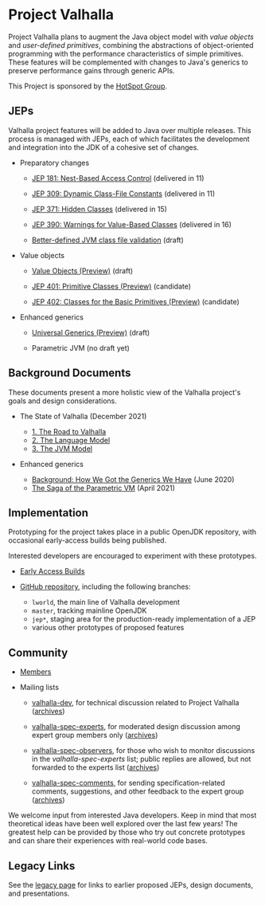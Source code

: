 # Project Valhalla

Project Valhalla plans to augment the Java object model with *value objects* and
*user-defined primitives*, combining the abstractions of object-oriented
programming with the performance characteristics of simple primitives.
These features will be complemented with changes to Java's generics to preserve
performance gains through generic APIs.

This Project is sponsored by the
[HotSpot Group](http://openjdk.java.net/groups/hotspot).

## JEPs

Valhalla project features will be added to Java over multiple releases.
This process is managed with JEPs, each of which facilitates the development and
integration into the JDK of a cohesive set of changes.

-   Preparatory changes

    -   [JEP 181: Nest-Based Access Control](https://openjdk.java.net/jeps/181)
        (delivered in 11)

    -   [JEP 309: Dynamic Class-File Constants](https://openjdk.java.net/jeps/309)
        (delivered in 11)

    -   [JEP 371: Hidden Classes](https://openjdk.java.net/jeps/371)
        (delivered in 15)

    -   [JEP 390: Warnings for Value-Based Classes](https://openjdk.java.net/jeps/390)
        (delivered in 16)

    -   [Better-defined JVM class file validation](https://openjdk.java.net/jeps/8267650)
        (draft)

-   Value objects

    -   [Value Objects (Preview)](https://openjdk.java.net/jeps/8277163)
        (draft)

    -   [JEP 401: Primitive Classes (Preview)](https://openjdk.java.net/jeps/401)
        (candidate)

    -   [JEP 402: Classes for the Basic Primitives (Preview)](https://openjdk.java.net/jeps/402)
        (candidate)

-   Enhanced generics

    -   [Universal Generics (Preview)](https://openjdk.java.net/jeps/8261529)
        (draft)

    -   Parametric JVM
        (no draft yet)

## Background Documents

These documents present a more holistic view of the Valhalla project's goals and
design considerations.

-   The State of Valhalla (December 2021)
    - [1. The Road to Valhalla](design-notes/state-of-valhalla/01-background)
    - [2. The Language Model](design-notes/state-of-valhalla/02-object-model)
    - [3. The JVM Model](design-notes/state-of-valhalla/03-vm-model)

-   Enhanced generics
    - [Background: How We Got the Generics We Have](design-notes/in-defense-of-erasure) (June 2020)
    - [The Saga of the Parametric VM](design-notes/parametric-vm/parametric-vm) (April 2021)

## Implementation

Prototyping for the project takes place in a public OpenJDK repository, with
occasional early-access builds being published.

Interested developers are encouraged to experiment with these prototypes.

-   [Early Access Builds](https://jdk.java.net/valhalla/)

-   [GitHub repository](https://github.com/openjdk/valhalla), including the
    following branches:
    
    - `lworld`, the main line of Valhalla development
    - `master`, tracking mainline OpenJDK
    - `jep*`, staging area for the production-ready implementation of a JEP
    - various other prototypes of proposed features

## Community

-   [Members](http://openjdk.java.net/census#valhalla)

-   Mailing lists

    -   [valhalla-dev](http://mail.openjdk.java.net/mailman/listinfo/valhalla-dev),
        for technical discussion related to Project Valhalla
        ([archives](http://mail.openjdk.java.net/pipermail/valhalla-dev/))

    -   [valhalla-spec-experts](http://mail.openjdk.java.net/mailman/listinfo/valhalla-spec-experts),
        for moderated design discussion among expert group members only
        ([archives](http://mail.openjdk.java.net/pipermail/valhalla-spec-experts/))

    -   [valhalla-spec-observers](http://mail.openjdk.java.net/mailman/listinfo/valhalla-spec-observers),
        for those who wish to monitor discussions in the *valhalla-spec-experts*
        list; public replies are allowed, but not forwarded to the experts list
        ([archives](http://mail.openjdk.java.net/pipermail/valhalla-spec-observers/))

    -   [valhalla-spec-comments](http://mail.openjdk.java.net/mailman/listinfo/valhalla-spec-comments),
        for sending specification-related comments, suggestions, and other
        feedback to the expert group
        ([archives](http://mail.openjdk.java.net/pipermail/valhalla-spec-comments/))

We welcome input from interested Java developers. Keep in mind that most
theoretical ideas have been well explored over the last few years! The greatest
help can be provided by those who try out concrete prototypes and can share
their experiences with real-world code bases.

## Legacy Links

See the [legacy page](legacy) for links to earlier proposed JEPs, design
documents, and presentations.
